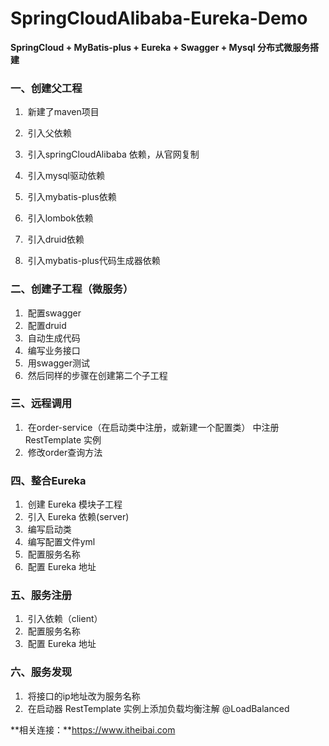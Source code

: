 # SpringCloudAlibaba-Eureka-Demo

**SpringCloud + MyBatis-plus + Eureka + Swagger + Mysql 分布式微服务搭建**

### 一、创建父工程

1. ​         新建了maven项目

2. ​         引入父依赖

3. ​         引入springCloudAlibaba 依赖，从官网复制

4. ​         引入mysql驱动依赖

5. ​         引入mybatis-plus依赖

6. ​         引入lombok依赖

7. ​         引入druid依赖

8. ​         引入mybatis-plus代码生成器依赖

   

###  二、创建子工程（微服务）

1. ​         配置swagger
2. ​         配置druid
3. ​         自动生成代码
4. ​         编写业务接口
5. ​         用swagger测试
6. ​         然后同样的步骤在创建第二个子工程

### 三、远程调用

1. ​     在order-service（在启动类中注册，或新建一个配置类） 中注册 RestTemplate 实例
2. ​     修改order查询方法

### 四、整合Eureka

1. ​     创建 Eureka 模块子工程
2. ​     引入 Eureka 依赖(server)
3. ​     编写启动类
4. ​     编写配置文件yml
5. ​     配置服务名称
6. ​     配置 Eureka 地址

###  五、服务注册

1. ​     引入依赖（client）
2. ​     配置服务名称
3. ​     配置 Eureka 地址

### 六、服务发现

1. ​     将接口的ip地址改为服务名称
2. ​     在启动器 RestTemplate 实例上添加负载均衡注解 @LoadBalanced



**相关连接：**https://www.itheibai.com



